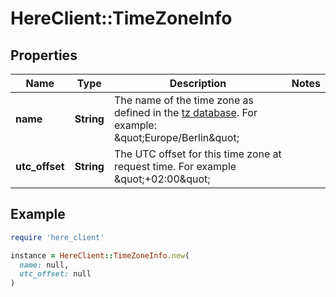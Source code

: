 # HereClient::TimeZoneInfo

## Properties

| Name | Type | Description | Notes |
| ---- | ---- | ----------- | ----- |
| **name** | **String** | The name of the time zone as defined in the [tz database](https://en.wikipedia.org/wiki/Tz_database). For example: \&quot;Europe/Berlin\&quot; |  |
| **utc_offset** | **String** | The UTC offset for this time zone at request time. For example \&quot;+02:00\&quot; |  |

## Example

```ruby
require 'here_client'

instance = HereClient::TimeZoneInfo.new(
  name: null,
  utc_offset: null
)
```

